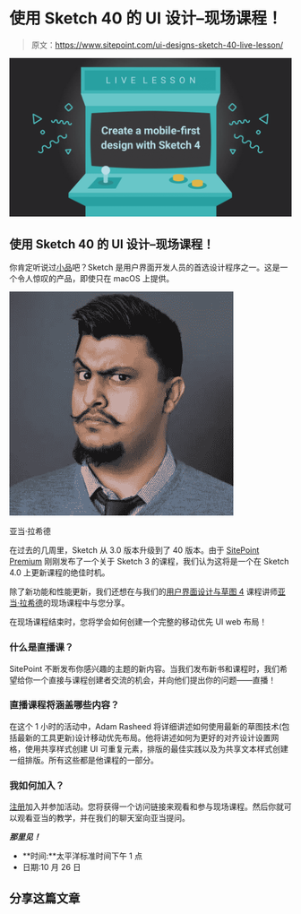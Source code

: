 # 使用 Sketch 40 的 UI 设计–现场课程！

> 原文：<https://www.sitepoint.com/ui-designs-sketch-40-live-lesson/>

[![Adam Rasheed Live Lesson](img/1a98f8cad300f552066cbcea7bf1fcbf.png)](https://app.webinarjam.net/register/20023/02eaa45ff5)

## 使用 Sketch 40 的 UI 设计–现场课程！

你肯定听说过[小品](https://www.sketchapp.com/)吧？Sketch 是用户界面开发人员的首选设计程序之一。这是一个令人惊叹的产品，即使只在 macOS 上提供。

![Adam Rasheed](img/8095de6003d23a1d4b2072aebd984451.png)

亚当·拉希德

在过去的几周里，Sketch 从 3.0 版本升级到了 40 版本。由于 [SitePoint Premium](https://www.sitepoint.com/premium/) 刚刚发布了一个关于 Sketch 3 的课程，我们认为这将是一个在 Sketch 4.0 上更新课程的绝佳时机。

除了新功能和性能更新，我们还想在与我们的[用户界面设计与草图 4](https://www.sitepoint.com/premium/courses/user-interface-design-with-sketch-3-2927) 课程讲师[亚当·拉希德](https://www.sitepoint.com/premium/users/arasheed)的现场课程中与您分享。

在现场课程结束时，您将学会如何创建一个完整的移动优先 UI web 布局！

### 什么是直播课？

SitePoint 不断发布你感兴趣的主题的新内容。当我们发布新书和课程时，我们希望给你一个直接与课程创建者交流的机会，并向他们提出你的问题——直播！

### 直播课程将涵盖哪些内容？

在这个 1 小时的活动中，Adam Rasheed 将详细讲述如何使用最新的草图技术(包括最新的工具更新)设计移动优先布局。他将讲述如何为更好的对齐设计设置网格，使用共享样式创建 UI 可重复元素，排版的最佳实践以及为共享文本样式创建一组排版。所有这些都是他课程的一部分。

### 我如何加入？

[注册](https://app.webinarjam.net/register/20023/02eaa45ff5)加入并参加活动。您将获得一个访问链接来观看和参与现场课程。然后你就可以观看亚当的教学，并在我们的聊天室向亚当提问。

***那里见！***

*   **时间:**太平洋标准时间下午 1 点
*   日期:10 月 26 日

## 分享这篇文章